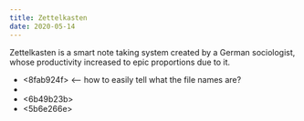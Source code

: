 ```yaml
---
title: Zettelkasten
date: 2020-05-14
---
```


Zettelkasten is a smart note taking system created by a German sociologist, whose productivity increased to epic proportions due to it.

* <8fab924f> <-- how to easily tell what the file names are?
* <cf2bf03f> 
* <6b49b23b> 
* <5b6e266e> 

